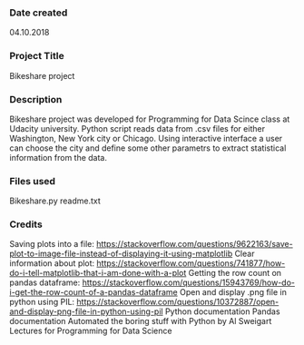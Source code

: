 ### Date created
04.10.2018

### Project Title
Bikeshare project 

### Description
Bikeshare project was developed for Programming for Data Scince class at Udacity university. Python script
reads data from .csv files for either Washington, New York city or Chicago. Using interactive interface a user
can choose the city and define some other parametrs to extract statistical information from the data.

### Files used
Bikeshare.py
readme.txt

### Credits
Saving plots into a file: https://stackoverflow.com/questions/9622163/save-plot-to-image-file-instead-of-displaying-it-using-matplotlib
Clear information about plot: https://stackoverflow.com/questions/741877/how-do-i-tell-matplotlib-that-i-am-done-with-a-plot
Getting the row count on pandas dataframe: https://stackoverflow.com/questions/15943769/how-do-i-get-the-row-count-of-a-pandas-dataframe
Open and display .png file in python using PIL: https://stackoverflow.com/questions/10372887/open-and-display-png-file-in-python-using-pil
Python documentation
Pandas documentation
Automated the boring stuff with Python by Al Sweigart
Lectures for Programming for Data Science

